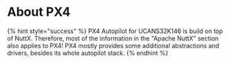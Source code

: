 # About PX4



{% hint style="success" %}
PX4 Autopilot for UCANS32K146 is build on top of NuttX. Therefore, most of the information in the "Apache NuttX" section also applies to PX4! PX4 mostly provides some additional abstractions and drivers, besides its whole autopilot stack.
{% endhint %}

